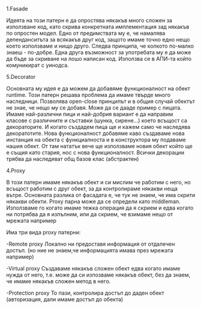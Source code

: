 1.Fasade

Идеята на този патерн е да опростява някакъв много сложен за използване код,
като скрива конкретната имплементация зад някакъв по опростен модел.
Едно от предимствата му е, че намалява депенданситъта за всякакъв друг код, 
защото имаме точно едно нещо което използваме и нищо друго.
Следва принципа, че колкото по-малко знаеш - по-добре.
Една друга възможност за употребата му е да може да бъде за скриване на лошо написан код.
Използва се в АПИ-та който комуникират с уинодса.


5.Decorator

Основната му идея е да можем да добавяме функционалност на обект runtime.
Този патерн решава проблема да имаме твърде много наследници.
Позволява open-close принципът и в общия случай обектът не знае, че нещо му се добавя.
Може да се дааде пример с пицата. Имаме най-различни пици и най-добрия вариант е да направим класове
с различните и съставки (шунка, сирене...) което всъщост са декораторите.
И когато създадем пица ще и кажем само че наследява декоратотите.
Нова функционалност добавяме каво създаваме нова инстанция на обекта с функциалноста и в конструктора му подаваме нашия обект.
От там нататък вече ще използваме новия обект който ще е същия като стария, нос с нова функционалност.
Всички декорации трябва да наследяват общ базов клас (абстрактен)


4.Proxy

В този патерн имаме  някакъв обект и си мислим че работим с него, но всъщост работим с друг обект,
за да контролираме някакви неща вътре.
Основната разлика от фасадата е, че  тук не знаем, че има скрити някакви обекти.
Proxy парна може да се определи като middleman.
Използваме го когато имаме тежка операция да я скрием и едва когато ни потрябва да я изпълним,
или да скрием, че взимаме нещо от мрежата например

Има три вида proxy патерни:

-Remote proxy
Локално ни предоставя информация от отдалечен достъп. (но ние не знаем,че информацията имава през мрежата например)

-Virtual proxy
Създаваме някакъв сложен обект едва когато имаме нужда от него,
т.е. може да си изпозваме някакъв обект, без да знаем, че имаме някакъв сложен метод в него.

-Protection proxy
То пази, контролира достъп до даден обект (авторизация, дали имаме достъп до обекта)
